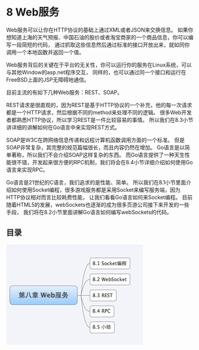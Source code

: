 # 8 Web服务
Web服务可以让你在HTTP协议的基础上通过XML或者JSON来交换信息。
如果你想知道上海的天气预报、中国石油的股价或者淘宝商家的一个商品信息，你可以编写一段简短的代码，
通过抓取这些信息然后通过标准的接口开放出来，就如同你调用一个本地函数并返回一个值。

Web服务背后的关键在于平台的无关性，你可以运行你的服务在Linux系统，可以与其他Window的asp.net程序交互，
同样的，也可以通过同一个接口和运行在FreeBSD上面的JSP无障碍地通信。

目前主流的有如下几种Web服务：REST、SOAP。

REST请求是很直观的，因为REST是基于HTTP协议的一个补充，他的每一次请求都是一个HTTP请求，然后根据不同的method来处理不同的逻辑。
很多Web开发者都熟悉HTTP协议，所以学习REST是一件比较容易的事情。
所以我们在8.3小节讲详细的讲解如何在Go语言中来实现REST方式。

SOAP是W3C在跨网络信息传递和远程计算机函数调用方面的一个标准。
但是SOAP非常复杂，其完整的规范篇幅很长，而且内容仍然在增加。
Go语言是以简单著称，所以我们不会介绍SOAP这样复杂的东西。
而Go语言提供了一种天生性能很不错，开发起来很方便的RPC机制，我们将会在8.4小节详细介绍如何使用Go语言来实现RPC。

Go语言是21世纪的C语言，我们追求的是性能、简单。
所以我们在8.1小节里面介绍如何使用Socket编程，很多游戏服务都是采用Socket来编写服务端，因为HTTP协议相对而言比较耗费性能，
让我们看看Go语言如何来Socket编程。
目前随着HTML5的发展，webSockets也逐渐的成为很多页游公司接下来开发的一些手段，
我们将在8.2小节里面讲解Go语言如何编写webSockets的代码。

## 目录
   ![](images/navi8.png?raw=true)

